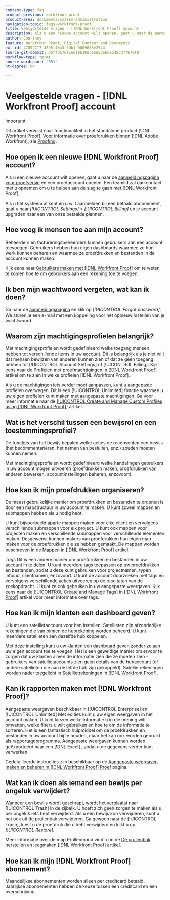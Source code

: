 ```yaml
---
content-type: faq
product-previous: workfront-proof
product-area: documents;system-administration
navigation-topic: faqs-workfront-proof
title: Veelgestelde vragen - [!DNL Workfront Proof] account
description: Als u een nieuwe account wilt openen, gaat u naar de aanmeldingspagina voor de proefversie en opent u een proefaccount. Een teamlid zal dan contact met u opnemen om u te helpen aan de slag te gaan met [!DNL Workfront Proof].
author: Courtney
feature: Workfront Proof, Digital Content and Documents
exl-id: 47092717-3895-40a3-9db1-0009638e2544
source-git-commit: d5ffd576fcedf9b10dce5e5d5bd9245dd7f67ef8
workflow-type: tm+mt
source-wordcount: '851'
ht-degree: 0%

---
```


# Veelgestelde vragen - [!DNL Workfront Proof] account

>[!IMPORTANT]
>
>Dit artikel verwijst naar functionaliteit in het standalone product [!DNL Workfront Proof]. Voor informatie over proefdrukken binnen [!DNL Adobe Workfront], zie [Proofing](../../../review-and-approve-work/proofing/proofing.md).

## Hoe open ik een nieuwe [!DNL Workfront Proof] account?

Als u een nieuwe account wilt openen, gaat u naar de [aanmeldingspagina voor proefversie](https://www.proofhq.com/html/free-trial.html) en een proefaccount openen. Een teamlid zal dan contact met u opnemen om u te helpen aan de slag te gaan met [!DNL Workfront Proof].

Als u het systeem al kent en u wilt aanmelden bij een betaald abonnement, gaat u naar *[!UICONTROL Settings]* *>* *[!UICONTROL Billing]* en je account upgraden naar een van onze betaalde plannen.

## Hoe voeg ik mensen toe aan mijn account?

Beheerders en factureringsbeheerders kunnen gebruikers aan een account toevoegen. Gebruikers hebben hun eigen dashboards waarmee ze hun werk kunnen beheren en waarmee ze proefdrukken en bestanden in de account kunnen maken.

Kijk eens naar [Gebruikers maken met [!DNL Workfront Proof]](../../../workfront-proof/wp-mnguserscontacts/users/create-users.md) om te weten te komen hoe te om gebruikers aan een rekening toe te voegen.

## Ik ben mijn wachtwoord vergeten, wat kan ik doen?

Ga naar de [aanmeldingspagina](https://app.proofhq.com/login) en klik op *[!UICONTROL Forgot password]*. We sturen je een e-mail met een koppeling voor het opnieuw instellen van je wachtwoord.

## Waarom zijn machtigingsprofielen belangrijk?

Met machtigingsprofielen wordt gedefinieerd welke toegang mensen hebben tot verschillende items in uw account. Dit is belangrijk als je niet wilt dat mensen bewijzen van anderen kunnen zien of dat ze geen toegang hebben tot [!UICONTROL Account Settings] of [!UICONTROL Billing]. Kijk eens naar de [Profielen met proefmachtigingen in [!DNL Workfront Proof]](../../../workfront-proof/wp-acct-admin/account-settings/proof-perm-profiles-in-wp.md) artikel om te zien in welke profielen [!DNL Workfront Proof].

Als u de machtigingen iets verder moet aanpassen, kunt u aangepaste profielen overwegen. Dit is een [!UICONTROL Unlimited] functie waarmee u uw eigen profielen kunt maken met aangepaste machtigingen. Ga voor meer informatie naar de [[!UICONTROL Create and Manage Custom Profiles using [!DNL Workfront Proof]]](../../../workfront-proof/wp-mnguserscontacts/users/create-and-manage-custom-profiles.md) artikel.

## Wat is het verschil tussen een bewijsrol en een toestemmingsprofiel?

De functies van het bewijs bepalen welke acties de recensenten een bewijs (het becommentariëren, het nemen van besluiten, enz.) zouden moeten kunnen nemen.

Met machtigingsprofielen wordt gedefinieerd welke handelingen gebruikers in uw account mogen uitvoeren (proefdrukken maken, proefdrukken van anderen bewerken, accountinstellingen beheren, enzovoort).

## Hoe kan ik mijn proefdrukken organiseren?

De meest gebruikelijke manier om proefdrukken en bestanden te ordenen is door een mapstructuur in uw account te maken. U kunt zoveel mappen en submappen hebben als u nodig hebt.

U kunt bijvoorbeeld aparte mappen maken voor elke client en vervolgens verschillende submappen voor elk project. U kunt ook mappen voor projecten maken en verschillende submappen voor verschillende elementen maken. Desgewenst kunnen makers van proefdrukken hun eigen map maken voor de proefdrukken die ze hebben gemaakt. De mappen worden beschreven in de [Mappen in [!DNL Workfront Proof]](../../../workfront-proof/wp-work-proofsfiles/organize-your-work/folders.md) artikel.

*Tags* Dit is een andere manier om proefdrukken en bestanden in uw account in te delen. U kunt meerdere tags toepassen op uw proefdrukken en bestanden, zodat u deze kunt gebruiken voor projectnamen, typen inhoud, clientnamen, enzovoort. U kunt de account doorzoeken met tags en vervolgens verschillende acties uitvoeren op de resultaten van de zoekopdracht. U kunt ze ook gebruiken in uw aangepaste weergaven. Kijk eens naar de [[!UICONTROL Create and Manage Tags] in [!DNL Workfront Proof]](../../../workfront-proof/wp-work-proofsfiles/organize-your-work/create-and-manage-tags.md) artikel voor meer informatie over tags.

## Hoe kan ik mijn klanten een dashboard geven?

U kunt een satellietaccount voor hen instellen. Satellieten zijn afzonderlijke rekeningen die van binnen de hubrekening worden beheerd. U kunt meerdere satellieten aan dezelfde hub koppelen.

Met deze instelling kunt u uw klanten een dashboard geven zonder ze aan uw eigen account toe te voegen. Het is een geweldige manier om ervoor te zorgen dat uw klanten alleen de informatie zien die ze moeten zien - gebruikers van satellietaccounts zien geen details van de hubaccount (of andere satellieten die aan dezelfde hub zijn gekoppeld). Satellietrekeningen worden nader toegelicht in [Satellietrekeningen in [!DNL Workfront Proof]](../../../workfront-proof/wp-acct-admin/satellite-accounts/sat-accts-in-wp.md).

## Kan ik rapporten maken met [!DNL Workfront Proof]?

Aangepaste weergaven beschikbaar in [!UICONTROL Enterprise] en [!UICONTROL Unlimited] Met edities kunt u uw eigen weergaven in het account maken. U kunt kiezen welke informatie u in die mening wilt omvatten, welke filters u wilt gebruiken en hoe te om de informatie te sorteren. Het is een fantastisch hulpmiddel om de proefdrukken en bestanden in uw account bij te houden, maar het kan ook worden gebruikt als rapportageprogramma. Aangepaste weergaven kunnen worden geëxporteerd naar een [!DNL Excel] , zodat u de gegevens verder kunt verwerken.

Gedetailleerde instructies zijn beschikbaar op de [Aangepaste weergaven maken en beheren in [!DNL Workfront Proof] Proef](../../../workfront-proof/wp-work-proofsfiles/manage-your-work/create-and-manage-custom-views.md) pagina.

## Wat kan ik doen als iemand een bewijs per ongeluk verwijdert?

Wanneer een bewijs wordt geschrapt, wordt het verplaatst naar [!UICONTROL Trash] in de zijbalk. U hoeft zich geen zorgen te maken als u per ongeluk iets hebt verwijderd. Als u een bewijs kon verwijderen, kunt u het ook uit de prullenbak verwijderen. Ga gewoon naar de [!UICONTROL Trash], kiest u de proefdruk die u hebt verwijderd en klikt u op *[!UICONTROL Restore]*.

Meer informatie over de map Prullenmand vindt u in de [De prullenbak herstellen en leegmaken [!DNL Workfront Proof]](../../../workfront-proof/wp-work-proofsfiles/manage-your-work/restore-and-empty-trash.md) artikel.

## Hoe kan ik mijn [!DNL Workfront Proof] abonnement?

Maandelijkse abonnementen worden alleen per creditcard betaald. Jaarlijkse abonnementen hebben de keuze tussen een creditcard en een overschrijving. <!--Visit the [Account Payment in [!DNL Workfront Proof]](../../../workfront-proof/wp-billingsettings/manage-your-billing/acct-payment-in-wp.md) help page for additional information.-->
